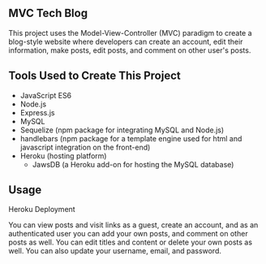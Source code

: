 ## MVC Tech Blog

This project uses the Model-View-Controller (MVC) paradigm to create a blog-style website where developers can create an account, edit their information, make posts, edit posts, and comment on other user's posts.

## Tools Used to Create This Project

- JavaScript ES6
- Node.js
- Express.js
- MySQL
- Sequelize (npm package for integrating MySQL and Node.js)
- handlebars (npm package for a template engine used for html and javascript integration on the front-end)
- Heroku (hosting platform)
  - JawsDB (a Heroku add-on for hosting the MySQL database)

## Usage

Heroku Deployment [](https://nmr-tech-blog.herokuapp.com/)

You can view posts and visit links as a guest, create an account, and as an authenticated user you can add your own posts, and comment on other posts as well. You can edit titles and content or delete your own posts as well. You can also update your username, email, and password.
